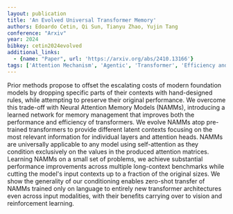 ```yaml
---
layout: publication
title: 'An Evolved Universal Transformer Memory'
authors: Edoardo Cetin, Qi Sun, Tianyu Zhao, Yujin Tang
conference: "Arxiv"
year: 2024
bibkey: cetin2024evolved
additional_links:
  - {name: "Paper", url: 'https://arxiv.org/abs/2410.13166'}
tags: ['Attention Mechanism', 'Agentic', 'Transformer', 'Efficiency and Optimization', 'Model Architecture', 'Reinforcement Learning', 'Pretraining Methods']
---
```

Prior methods propose to offset the escalating costs of modern foundation
models by dropping specific parts of their contexts with hand-designed rules,
while attempting to preserve their original performance. We overcome this
trade-off with Neural Attention Memory Models (NAMMs), introducing a learned
network for memory management that improves both the performance and efficiency
of transformers. We evolve NAMMs atop pre-trained transformers to provide
different latent contexts focusing on the most relevant information for
individual layers and attention heads. NAMMs are universally applicable to any
model using self-attention as they condition exclusively on the values in the
produced attention matrices. Learning NAMMs on a small set of problems, we
achieve substantial performance improvements across multiple long-context
benchmarks while cutting the model's input contexts up to a fraction of the
original sizes. We show the generality of our conditioning enables zero-shot
transfer of NAMMs trained only on language to entirely new transformer
architectures even across input modalities, with their benefits carrying over
to vision and reinforcement learning.
